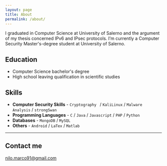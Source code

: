 ```yaml
---
layout: page
title: About
permalink: /about/
---
```


I graduated in Computer Science at University of Salerno and the argument of my thesis concerned IPv6 and IPsec protocols. I’m currently a Computer Security Master's-degree student at University of Salerno. 

## Education

* Computer Science bachelor's degree
* High school leaving qualification in scientific studies

## Skills

* **Computer Security Skills** - `Cryptography ` / `KaliLinux` / `Malware Analysis` / `strongSwan` 
* **Programming Languages** - `C` / `Java` / `Javascript` / `PHP` / `Python`
* **Databases** - `MongoDB` / `MySQL` 
* **Others** - `Android` / `LaTex` / `Matlab` 
    
    
***

## Contact me

[nilo.marco91@gmail.com](mailto:nilo.marco91@gmail.com)
